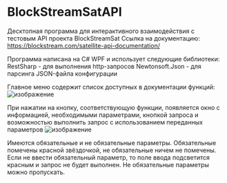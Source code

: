 # BlockStreamSatAPI

Десктопная программа для интерактивного взаимодействия с тестовым API проекта BlockStreamSat 
  Ссылка на документацию: https://blockstream.com/satellite-api-documentation/

Программа написана на C# WPF и использует следующие библиотеки:
  RestSharp - для выполнения http-запросов
  Newtonsoft.Json - для парсинга JSON-файла конфигурации


Главное меню содержит список доступных в документации функций:
  ![изображение](https://github.com/Skader-Cat/BlockStreamSatAPI/assets/65547922/c309a13b-daa3-4132-8c32-93d350fb322a)

При нажатии на кнопку, соответствующую функции, появляется окно с информацией, необходимыми параметрами, 
кнопкой запроса и возможностью выполнить запрос с использованием переданных параметров
  ![изображение](https://github.com/Skader-Cat/BlockStreamSatAPI/assets/65547922/407a54c6-25a6-4a45-a86f-f88cd804c13e)

Имеются обязательные и не обязательные параметры. Обязательные помечены красной звёздочкой, не обязательные ничем не помечены.
Если не ввести обязательный параметр, то поле ввода подсветится красным и запрос не будет выполнен. 
Не обязательные параметры можно пропускать.
  
